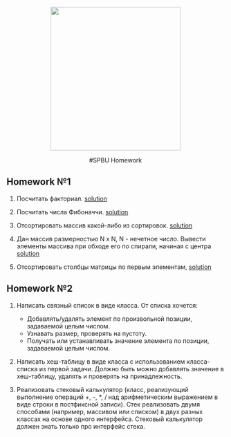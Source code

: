 <p align="center">
  <img width="300" height="332" src="https://github.com/kateChrome/homeworkCsharp/blob/master/img/logoSpbu.png">
</p>

<div align="center">
#SPBU Homework
</div>

## Homework №1

1. Посчитать факториал. [solution](https://github.com/kateChrome/homeworkCsharp/tree/master/hw1/hw1.1)

2. Посчитать числа Фибоначчи. [solution](https://github.com/kateChrome/homeworkCsharp/tree/master/hw1/hw1.2)

3. Отсортировать массив какой-либо из сортировок. [solution](https://github.com/kateChrome/homeworkCsharp/tree/master/hw1/hw1.3)

4. Дан массив размерностью N x N, N - нечетное число. Вывести элементы массива при обходе его по спирали, начиная с центра [solution](https://github.com/kateChrome/homeworkCsharp/tree/master/hw1/hw1.4)

5. Отсортировать столбцы матрицы по первым элементам, [solution](https://github.com/kateChrome/homeworkCsharp/tree/master/hw1/hw1.5)

## Homework №2

1. Написать связный список в виде класса. От списка хочется:
    - Добавлять/удалять элемент по произвольной позиции, задаваемой целым числом.
    - Узнавать размер, проверять на пустоту.
    - Получать или устанавливать значение элемента по позиции, задаваемой целым числом.

2. Написать хеш-таблицу в виде класса с использованием класса-списка из первой задачи. Должно быть можно добавлять значение в хеш-таблицу, удалять и проверять на принадлежность.

3. Реализовать стековый калькулятор (класс, реализующий выполнение операций +, -, *, / над арифметическим выражением в виде строки в постфиксной записи). Стек реализовать двумя способами (например, массивом или списком) в двух разных классах на основе одного интерфейса. Стековый калькулятор должен знать только про интерфейс стека.
